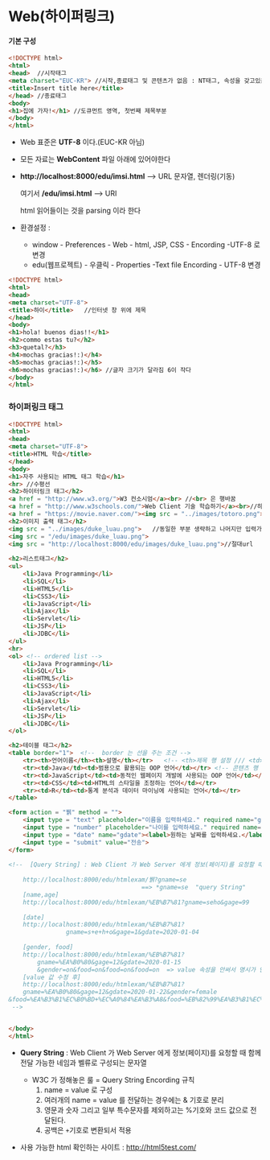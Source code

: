 # Web(하이퍼링크)

#### 기본 구성

```html
<!DOCTYPE html>
<html>
<head>	//시작태그
<meta charset="EUC-KR"> //시작,종료태그 및 콘텐츠가 없음 : NT태그, 속성을 갖고있음 													  (ex charset="EUC-KR")
<title>Insert title here</title>
</head>	//종료태그
<body>
<h1>집에 가자!</h1> //도큐먼트 영역, 첫번째 제목부분 
</body>
</html>
```

- Web 표준은 **UTF-8** 이다.(EUC-KR 아님)

- 모든 자료는 **WebContent** 파일 아래에 있어야한다

- **http://localhost:8000/edu/imsi.html** --> URL 문자열, 렌더링(기동)

  여기서 **/edu/imsi.html** --> URI

  html 읽어들이는 것을 parsing 이라 한다



- 환경설정 : 
  - window - Preferences - Web - html, JSP, CSS - Encording -UTF-8 로 변경
  - edu(웹프로젝트) - 우클릭 - Properties -Text file Encording - UTF-8 변경



```html
<!DOCTYPE html>
<html>
<head>
<meta charset="UTF-8">
<title>하이</title>	//인터넷 창 위에 제목
</head>
<body>
<h1>hola! buenos dias!!</h1>
<h2>commo estas tu?</h2>
<h3>quetal?</h3>
<h4>mochas gracias!:)</h4>
<h5>mochas gracias!:)</h5>
<h6>mochas gracias!:)</h6> //글자 크기가 달라짐 6이 작다
</body>
</html>
```



### 하이퍼링크 태그

```html
<!DOCTYPE html>
<html>
<head>
<meta charset="UTF-8">
<title>HTML 학습</title>
</head>
<body>
<h1>자주 사용되는 HTML 태그 학습</h1>
<hr> //수평선
<h2>하이터링크 태그</h2>
<a href = "http://www.w3.org/">W3 컨소시엄</a><br> //<br> 은 행바꿈
<a href = "http://www.w3schools.com/">Web Client 기술 학습하기</a><br>//하이퍼링크 만드는 방법<a href></a>
<a href = "https://movie.naver.com/"><img src = "../images/totoro.png"></a><br> //이미지로 하이퍼링크 걸기
<h2>이미지 출력 태그</h2>
<img src = "../images/duke_luau.png">	//동일한 부분 생략하고 나머지만 입력가능
<img src = "/edu/images/duke_luau.png">
<img src = "http://localhost:8000/edu/images/duke_luau.png">//절대url
    
<h2>리스트태그</h2>
<ul>
	<li>Java Programming</li>
	<li>SQL</li>
	<li>HTML5</li>
	<li>CSS3</li>
	<li>JavaScript</li>
	<li>Ajax</li>
	<li>Servlet</li>
	<li>JSP</li>
	<li>JDBC</li>
</ul>
<hr>
<ol> <!-- ordered list -->
	<li>Java Programming</li>
	<li>SQL</li>
	<li>HTML5</li>
	<li>CSS3</li>
	<li>JavaScript</li>
	<li>Ajax</li>
	<li>Servlet</li>
	<li>JSP</li>
	<li>JDBC</li>
</ol>

<h2>테이블 태그</h2>
<table border="1">	<!--  border 는 선을 주는 조건 -->
	<tr><th>언어이름</th><th>설명</th></tr>	<!-- <th>제목 행 설정 /// <td> 열 갯수 설정-->
	<tr><td>Java</td><td>범용으로 활용되는 OOP 언어</td></tr>	<!-- 콘텐츠 행 갯수 설정 -->
	<tr><td>JavaScript</td><td>동적인 웹페이지 개발에 사용되는 OOP 언어</td></tr>	
	<tr><td>CSS</td><td>HTML의 스타일을 조정하는 언어</td></tr>	
	<tr><td>R</td><td>통계 분석과 데이터 마이닝에 사용되는 언어</td></tr>	
</table>

<form action = "뷁" method = "">
	<input type = "text" placeholder="이름을 입력하세요." required name="gname"><br>	<!-- required는 속성이름만 사용 -->
	<input type = "number" placeholder="나이를 입력하세요." required name="gage"><br>
	<input type = "date" name="gdate"><label>원하는 날짜를 입력하세요.</label><br>	<!-- 라벨 태그 걸기 -->
	<input type = "submit" value="전송">
</form>
    
<!--  [Query String] : Web Client 가 Web Server 에게 정보(페이지)를 요청할 때 함께 전달 가능한 네임과 벨류로 구성되는 문자열
	
	http://localhost:8000/edu/htmlexam/뷁?gname=se
 									 ==> *gname=se  "query String"
 	[name,age]
 	http://localhost:8000/edu/htmlexam/%EB%B7%81?gname=seho&gage=99
 	
 	[date]
 	http://localhost:8000/edu/htmlexam/%EB%B7%81?			
				gname=s+e+h+o&gage=1&gdate=2020-01-04
 	
 	[gender, food]
 	http://localhost:8000/edu/htmlexam/%EB%B7%81?
		gname=%EA%B0%80&gage=12&gdate=2020-01-15
 		&gender=on&food=on&food=on&food=on  => value 속성을 안써서 명시가 안됨
 	[value 값 수정 후]
 	http://localhost:8000/edu/htmlexam/%EB%B7%81?		
	gname=%EA%B0%80&gage=12&gdate=2020-01-22&gender=female
&food=%EA%B3%B1%EC%B0%BD+%EC%A0%84%EA%B3%A8&food=%EB%82%99%EA%B3%B1%EC%83%88
 -->


</body>
</html>
```



- **Query String** : Web Client 가 Web Server 에게 정보(페이지)를 요청할 때 함께 전달 가능한 네임과 벨류로 구성되는 문자열
  - W3C 가 정해놓은 룰 = Query String Encording 규칙
    1. name = value 로 구성
    2. 여러개의 name = value 를 전달하는 경우에는 & 기호로 분리
    3. 영문과 숫자 그리고 일부 특수문자를 제외하고는 %기호와 코드 값으로 전달된다.
    4. 공백은 `+`기호로 변환되서 적용



- 사용 가능한 html 확인하는 사이트 : http://html5test.com/

